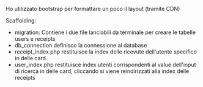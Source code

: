Ho utilizzato bootstrap per formattare un poco il layout (tramite CDN)

Scaffolding:

- migration: Contiene i due file lanciabili da terminale per creare le tabelle users e receipts
- db_connection definisco la connessione al database
- receipt_index.php restituisce la index delle ricevute dell'utente specifico in delle card
- user_index.php restituisce index utenti corrispondenti al value dell'input di ricerca in delle card,
  cliccando si viene reindirizzati alla index delle receipts
